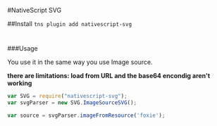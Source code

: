 #NativeScript SVG

##Install
`tns plugin add nativescript-svg`

#

###Usage

You use it in the same way you use Image source.

**there are limitations: load from URL and the base64 encondig aren't working**

```js
var SVG = require("nativescript-svg");
var svgParser = new SVG.ImageSourceSVG();

var source = svgParser.imageFromResource('foxie');
```

